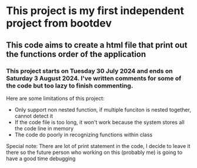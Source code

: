 # This project is my first independent project from bootdev

## This code aims to create a html file that print out the functions order of the application

### This project starts on Tuesday 30 July 2024 and ends on Saturday 3 August 2024. I've written comments for some of the code but too lazy to finish commenting.

Here are some limitations of this project:
- Only support non nested function, if multiple funciton is nested together, cannot detect it
- If the code file is too long, it won't work because the system stores all the code line in memory
- The code do poorly in recognizing functions within class

Special note: There are lot of print statement in the code, I decide to leave it there so the future person who working on this (probably me) is going to have a good time debugging
